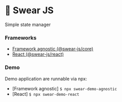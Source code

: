 # 🍭 Swear JS
Simple state manager

### Frameworks
- [Framework agnostic (@swear-js/core)](https://npmjs.org/@swear-js/core)
- [React (@swear-js/react)](https://npmjs.org/@swear-js/react)

### Demo
Demo application are runnable via npx:
- [Framework agnostic] `$ npx swear-demo-agnostic`
- [React] `$ npx swear-demo-react`
